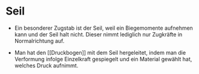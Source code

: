 # Seil

- Ein besonderer Zugstab ist der Seil, weil ein Biegemomente aufnehmen kann und der Seil halt nicht. Dieser nimmt lediglich nur Zugkräfte in Normalrichtung auf.

- Man hat den [[Druckbogen]] mit dem Seil hergeleitet, indem man die Verformung infolge Einzelkraft gespiegelt und ein Material gewählt hat, welches Druck aufnimmt.
